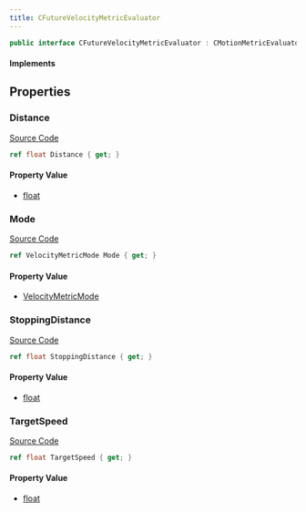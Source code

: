 ```yaml
---
title: CFutureVelocityMetricEvaluator
---
```


```csharp
public interface CFutureVelocityMetricEvaluator : CMotionMetricEvaluator, ISchemaClass<CMotionMetricEvaluator>, ISchemaClass<CFutureVelocityMetricEvaluator>, ISchemaField, ISchemaClass, INativeHandle
```

#### Implements

## Properties

### Distance

[Source Code](https://github.com/swiftly-solution/swiftlys2/blob/beta/managed/src/SwiftlyS2.Generated/Schemas/Interfaces/CFutureVelocityMetricEvaluator.cs#L16)

```csharp
ref float Distance { get; }
```

#### Property Value

- [float](https://learn.microsoft.com/dotnet/api/system.single)

### Mode

[Source Code](https://github.com/swiftly-solution/swiftlys2/blob/beta/managed/src/SwiftlyS2.Generated/Schemas/Interfaces/CFutureVelocityMetricEvaluator.cs#L22)

```csharp
ref VelocityMetricMode Mode { get; }
```

#### Property Value

- [VelocityMetricMode](/docs/api/shared/schemadefinitions/velocitymetricmode)

### StoppingDistance

[Source Code](https://github.com/swiftly-solution/swiftlys2/blob/beta/managed/src/SwiftlyS2.Generated/Schemas/Interfaces/CFutureVelocityMetricEvaluator.cs#L18)

```csharp
ref float StoppingDistance { get; }
```

#### Property Value

- [float](https://learn.microsoft.com/dotnet/api/system.single)

### TargetSpeed

[Source Code](https://github.com/swiftly-solution/swiftlys2/blob/beta/managed/src/SwiftlyS2.Generated/Schemas/Interfaces/CFutureVelocityMetricEvaluator.cs#L20)

```csharp
ref float TargetSpeed { get; }
```

#### Property Value

- [float](https://learn.microsoft.com/dotnet/api/system.single)

